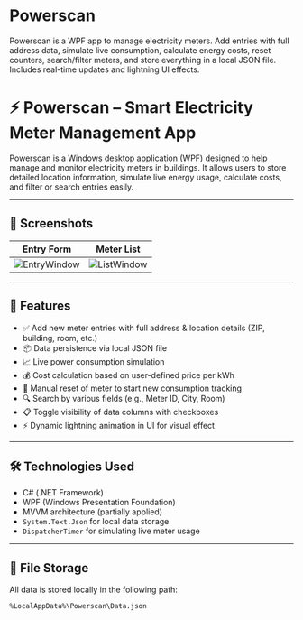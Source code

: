 # Powerscan
Powerscan is a WPF app to manage electricity meters. Add entries with full address data, simulate live consumption, calculate energy costs, reset counters, search/filter meters, and store everything in a local JSON file. Includes real-time updates and lightning UI effects.
# ⚡ Powerscan – Smart Electricity Meter Management App

Powerscan is a Windows desktop application (WPF) designed to help manage and monitor electricity meters in buildings. It allows users to store detailed location information, simulate live energy usage, calculate costs, and filter or search entries easily.

---

## 📸 Screenshots

| Entry Form                          | Meter List                          |
|------------------------------------|-------------------------------------|
| ![EntryWindow](screenshots/entry.png) | ![ListWindow](screenshots/list.png) |

---

## 🧩 Features

- ✅ Add new meter entries with full address & location details (ZIP, building, room, etc.)
- 📦 Data persistence via local JSON file
- 📈 Live power consumption simulation
- 💰 Cost calculation based on user-defined price per kWh
- 🔁 Manual reset of meter to start new consumption tracking
- 🔍 Search by various fields (e.g., Meter ID, City, Room)
- 📋 Toggle visibility of data columns with checkboxes
- ⚡ Dynamic lightning animation in UI for visual effect

---

## 🛠 Technologies Used

- C# (.NET Framework)
- WPF (Windows Presentation Foundation)
- MVVM architecture (partially applied)
- `System.Text.Json` for local data storage
- `DispatcherTimer` for simulating live meter usage

---

## 📂 File Storage

All data is stored locally in the following path:

```plaintext
%LocalAppData%\Powerscan\Data.json
